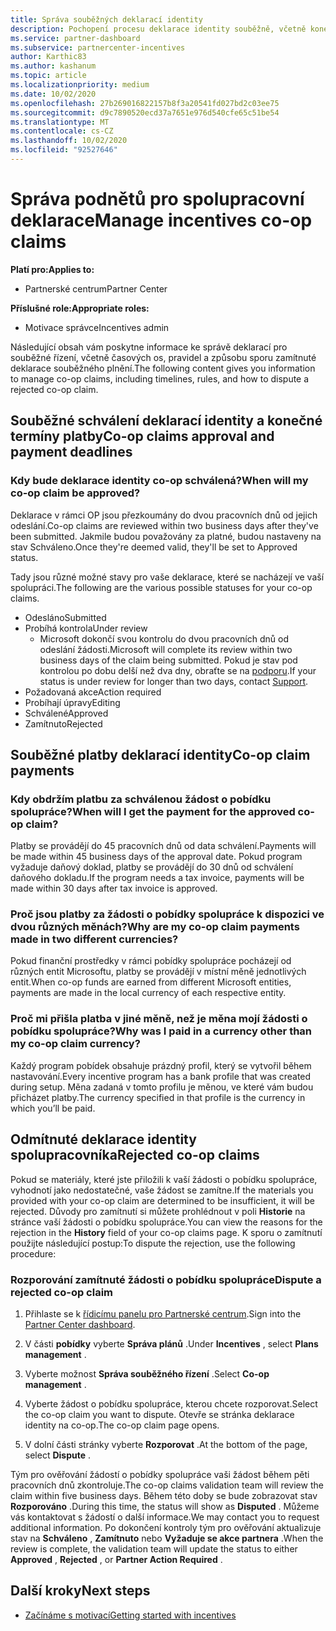 ```yaml
---
title: Správa souběžných deklarací identity
description: Pochopení procesu deklarace identity souběžně, včetně konečných termínů, problémů s měnou a způsobu sporu o odmítnutou deklaraci souběžného plnění.
ms.service: partner-dashboard
ms.subservice: partnercenter-incentives
author: Karthic83
ms.author: kashanum
ms.topic: article
ms.localizationpriority: medium
ms.date: 10/02/2020
ms.openlocfilehash: 27b269016822157b8f3a20541fd027bd2c03ee75
ms.sourcegitcommit: d9c7890520ecd37a7651e976d540cfe65c51be54
ms.translationtype: MT
ms.contentlocale: cs-CZ
ms.lasthandoff: 10/02/2020
ms.locfileid: "92527646"
---
```

# <a name="manage-incentives-co-op-claims"></a><span data-ttu-id="999ef-103">Správa podnětů pro spolupracovní deklarace</span><span class="sxs-lookup"><span data-stu-id="999ef-103">Manage incentives co-op claims</span></span>

<span data-ttu-id="999ef-104">**Platí pro:**</span><span class="sxs-lookup"><span data-stu-id="999ef-104">**Applies to:**</span></span>

- <span data-ttu-id="999ef-105">Partnerské centrum</span><span class="sxs-lookup"><span data-stu-id="999ef-105">Partner Center</span></span>

<span data-ttu-id="999ef-106">**Příslušné role:**</span><span class="sxs-lookup"><span data-stu-id="999ef-106">**Appropriate roles:**</span></span>

- <span data-ttu-id="999ef-107">Motivace správce</span><span class="sxs-lookup"><span data-stu-id="999ef-107">Incentives admin</span></span>

<span data-ttu-id="999ef-108">Následující obsah vám poskytne informace ke správě deklarací pro souběžné řízení, včetně časových os, pravidel a způsobu sporu zamítnuté deklarace souběžného plnění.</span><span class="sxs-lookup"><span data-stu-id="999ef-108">The following content gives you information to manage co-op claims, including timelines, rules, and how to dispute a rejected co-op claim.</span></span>

## <a name="co-op-claims-approval-and-payment-deadlines"></a><span data-ttu-id="999ef-109">Souběžné schválení deklarací identity a konečné termíny platby</span><span class="sxs-lookup"><span data-stu-id="999ef-109">Co-op claims approval and payment deadlines</span></span>

### <a name="when-will-my-co-op-claim-be-approved"></a><span data-ttu-id="999ef-110">Kdy bude deklarace identity co-op schválená?</span><span class="sxs-lookup"><span data-stu-id="999ef-110">When will my co-op claim be approved?</span></span>

<span data-ttu-id="999ef-111">Deklarace v rámci OP jsou přezkoumány do dvou pracovních dnů od jejich odeslání.</span><span class="sxs-lookup"><span data-stu-id="999ef-111">Co-op claims are reviewed within two business days after they've been submitted.</span></span> <span data-ttu-id="999ef-112">Jakmile budou považovány za platné, budou nastaveny na stav Schváleno.</span><span class="sxs-lookup"><span data-stu-id="999ef-112">Once they're deemed valid, they'll be set to Approved status.</span></span>  

<span data-ttu-id="999ef-113">Tady jsou různé možné stavy pro vaše deklarace, které se nacházejí ve vaší spolupráci.</span><span class="sxs-lookup"><span data-stu-id="999ef-113">The following are the various possible statuses for your co-op claims.</span></span>

- <span data-ttu-id="999ef-114">Odesláno</span><span class="sxs-lookup"><span data-stu-id="999ef-114">Submitted</span></span>
- <span data-ttu-id="999ef-115">Probíhá kontrola</span><span class="sxs-lookup"><span data-stu-id="999ef-115">Under review</span></span>
  - <span data-ttu-id="999ef-116">Microsoft dokončí svou kontrolu do dvou pracovních dnů od odeslání žádosti.</span><span class="sxs-lookup"><span data-stu-id="999ef-116">Microsoft will complete its review within two business days of the claim being submitted.</span></span> <span data-ttu-id="999ef-117">Pokud je stav pod kontrolou po dobu delší než dva dny, obraťte se na [podporu](https://partner.microsoft.com/dashboard/support/incentives/servicerequests?category=incentives).</span><span class="sxs-lookup"><span data-stu-id="999ef-117">If your status is under review for longer than two days, contact [Support](https://partner.microsoft.com/dashboard/support/incentives/servicerequests?category=incentives).</span></span>
- <span data-ttu-id="999ef-118">Požadovaná akce</span><span class="sxs-lookup"><span data-stu-id="999ef-118">Action required</span></span>
- <span data-ttu-id="999ef-119">Probíhají úpravy</span><span class="sxs-lookup"><span data-stu-id="999ef-119">Editing</span></span>
- <span data-ttu-id="999ef-120">Schválené</span><span class="sxs-lookup"><span data-stu-id="999ef-120">Approved</span></span>
- <span data-ttu-id="999ef-121">Zamítnuto</span><span class="sxs-lookup"><span data-stu-id="999ef-121">Rejected</span></span>

## <a name="co-op-claim-payments"></a><span data-ttu-id="999ef-122">Souběžné platby deklarací identity</span><span class="sxs-lookup"><span data-stu-id="999ef-122">Co-op claim payments</span></span>

### <a name="when-will-i-get-the-payment-for-the-approved-co-op-claim"></a><span data-ttu-id="999ef-123">Kdy obdržím platbu za schválenou žádost o pobídku spolupráce?</span><span class="sxs-lookup"><span data-stu-id="999ef-123">When will I get the payment for the approved co-op claim?</span></span>

<span data-ttu-id="999ef-124">Platby se provádějí do 45 pracovních dnů od data schválení.</span><span class="sxs-lookup"><span data-stu-id="999ef-124">Payments will be made within 45 business days of the approval date.</span></span> <span data-ttu-id="999ef-125">Pokud program vyžaduje daňový doklad, platby se provádějí do 30 dnů od schválení daňového dokladu.</span><span class="sxs-lookup"><span data-stu-id="999ef-125">If the program needs a tax invoice, payments will be made within 30 days after tax invoice is approved.</span></span>

### <a name="why-are-my-co-op-claim-payments-made-in-two-different-currencies"></a><span data-ttu-id="999ef-126">Proč jsou platby za žádosti o pobídky spolupráce k dispozici ve dvou různých měnách?</span><span class="sxs-lookup"><span data-stu-id="999ef-126">Why are my co-op claim payments made in two different currencies?</span></span>

<span data-ttu-id="999ef-127">Pokud finanční prostředky v rámci pobídky spolupráce pocházejí od různých entit Microsoftu, platby se provádějí v místní měně jednotlivých entit.</span><span class="sxs-lookup"><span data-stu-id="999ef-127">When co-op funds are earned from different Microsoft entities, payments are made in the local currency of each respective entity.</span></span>  

### <a name="why-was-i-paid-in-a-currency-other-than-my-co-op-claim-currency"></a><span data-ttu-id="999ef-128">Proč mi přišla platba v jiné měně, než je měna mojí žádosti o pobídku spolupráce?</span><span class="sxs-lookup"><span data-stu-id="999ef-128">Why was I paid in a currency other than my co-op claim currency?</span></span>

<span data-ttu-id="999ef-129">Každý program pobídek obsahuje prázdný profil, který se vytvořil během nastavování.</span><span class="sxs-lookup"><span data-stu-id="999ef-129">Every incentive program has a bank profile that was created during setup.</span></span> <span data-ttu-id="999ef-130">Měna zadaná v tomto profilu je měnou, ve které vám budou přicházet platby.</span><span class="sxs-lookup"><span data-stu-id="999ef-130">The currency specified in that profile is the currency in which you’ll be paid.</span></span>

## <a name="rejected-co-op-claims"></a><span data-ttu-id="999ef-131">Odmítnuté deklarace identity spolupracovníka</span><span class="sxs-lookup"><span data-stu-id="999ef-131">Rejected co-op claims</span></span>

<span data-ttu-id="999ef-132">Pokud se materiály, které jste přiložili k vaší žádosti o pobídku spolupráce, vyhodnotí jako nedostatečné, vaše žádost se zamítne.</span><span class="sxs-lookup"><span data-stu-id="999ef-132">If the materials you provided with your co-op claim are determined to be insufficient, it will be rejected.</span></span> <span data-ttu-id="999ef-133">Důvody pro zamítnutí si můžete prohlédnout v poli **Historie** na stránce vaší žádosti o pobídku spolupráce.</span><span class="sxs-lookup"><span data-stu-id="999ef-133">You can view the reasons for the rejection in the **History** field of your co-op claims page.</span></span> <span data-ttu-id="999ef-134">K sporu o zamítnutí použijte následující postup:</span><span class="sxs-lookup"><span data-stu-id="999ef-134">To dispute the rejection, use the following procedure:</span></span>

### <a name="dispute-a-rejected-co-op-claim"></a><span data-ttu-id="999ef-135">Rozporování zamítnuté žádosti o pobídku spolupráce</span><span class="sxs-lookup"><span data-stu-id="999ef-135">Dispute a rejected co-op claim</span></span>

1. <span data-ttu-id="999ef-136">Přihlaste se k [řídicímu panelu pro Partnerské centrum](https://partner.microsoft.com/dashboard/).</span><span class="sxs-lookup"><span data-stu-id="999ef-136">Sign into the [Partner Center dashboard](https://partner.microsoft.com/dashboard/).</span></span>

2. <span data-ttu-id="999ef-137">V části **pobídky** vyberte **Správa plánů** .</span><span class="sxs-lookup"><span data-stu-id="999ef-137">Under **Incentives** , select **Plans management** .</span></span>

3. <span data-ttu-id="999ef-138">Vyberte možnost **Správa souběžného řízení** .</span><span class="sxs-lookup"><span data-stu-id="999ef-138">Select **Co-op management** .</span></span>

4. <span data-ttu-id="999ef-139">Vyberte žádost o pobídku spolupráce, kterou chcete rozporovat.</span><span class="sxs-lookup"><span data-stu-id="999ef-139">Select the co-op claim you want to dispute.</span></span> <span data-ttu-id="999ef-140">Otevře se stránka deklarace identity na co-op.</span><span class="sxs-lookup"><span data-stu-id="999ef-140">The co-op claim page opens.</span></span>

5. <span data-ttu-id="999ef-141">V dolní části stránky vyberte **Rozporovat** .</span><span class="sxs-lookup"><span data-stu-id="999ef-141">At the bottom of the page, select **Dispute** .</span></span>

<span data-ttu-id="999ef-142">Tým pro ověřování žádostí o pobídky spolupráce vaši žádost během pěti pracovních dnů zkontroluje.</span><span class="sxs-lookup"><span data-stu-id="999ef-142">The co-op claims validation team will review the claim within five business days.</span></span> <span data-ttu-id="999ef-143">Během této doby se bude zobrazovat stav **Rozporováno** .</span><span class="sxs-lookup"><span data-stu-id="999ef-143">During this time, the status will show as **Disputed** .</span></span> <span data-ttu-id="999ef-144">Můžeme vás kontaktovat s žádostí o další informace.</span><span class="sxs-lookup"><span data-stu-id="999ef-144">We may contact you to request additional information.</span></span> <span data-ttu-id="999ef-145">Po dokončení kontroly tým pro ověřování aktualizuje stav na **Schváleno** , **Zamítnuto** nebo **Vyžaduje se akce partnera** .</span><span class="sxs-lookup"><span data-stu-id="999ef-145">When the review is complete, the validation team will update the status to either **Approved** , **Rejected** , or **Partner Action Required** .</span></span>

## <a name="next-steps"></a><span data-ttu-id="999ef-146">Další kroky</span><span class="sxs-lookup"><span data-stu-id="999ef-146">Next steps</span></span>

- [<span data-ttu-id="999ef-147">Začínáme s motivací</span><span class="sxs-lookup"><span data-stu-id="999ef-147">Getting started with incentives</span></span>](incentives-get-started-intro.md)
